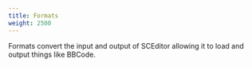 ```yaml
---
title: Formats
weight: 2500
---
```


Formats convert the input and output of SCEditor allowing it to load and output
things like BBCode.
